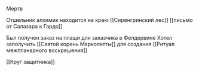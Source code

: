 Мертв

Отшельник алхимик находится на краю [[Сиренгринский лес]]
[[письмо от Салазара к Гардо]]

Был получен заказ на плащи для заказчика в Фелдервине
Хотел заполучить [[Святой корень Марколетты]] для создания [[Ритуал межпланарного воскрешения]]


[[Круг защитника]]

